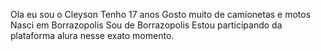 
Ola eu sou o Cleyson 
Tenho 17 anos
Gosto muito de camionetas e motos
Nasci em Borrazopolis 
Sou de Borrazopolis
Estou participando da plataforma alura nesse exato momento.
